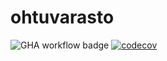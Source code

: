 # ohtuvarasto

![GHA workflow badge](https://github.com/Savones/ohtuvarasto/workflows/CI/badge.svg)
[![codecov](https://codecov.io/gh/Savones/ohtuvarasto/graph/badge.svg?token=XH9VCVCAZO)](https://codecov.io/gh/Savones/ohtuvarasto)

